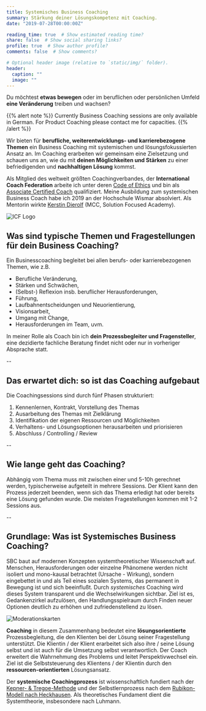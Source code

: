 ```yaml
---
title: Systemisches Business Coaching
summary: Stärkung deiner Lösungskompetenz mit Coaching.
date: "2019-07-28T00:00:00Z"

reading_time: true  # Show estimated reading time?
share: false  # Show social sharing links?
profile: true  # Show author profile?
comments: false  # Show comments?

# Optional header image (relative to `static/img/` folder).
header:
  caption: ""
  image: ""
---
```

Du möchtest **etwas bewegen** oder im beruflichen oder persönlichen Umfeld **eine Veränderung** treiben und wachsen?

{{% alert note %}}
Currently Business Coaching sessions are only available in German. For Product Coaching please contact me for capacities.
{{% /alert %}}

Wir bieten für **berufliche, weiterentwicklungs- und karrierebezogene Themen** ein Business Coaching mit systemischen und lösungsfokussierten Ansatz an. Im Coaching erarbeiten wir gemeinsam eine Zielsetzung und schauen uns an, wie du mit **deinen Möglichkeiten und Stärken** zu einer befriedigenden und **nachhaltigen Lösung** kommst.


Als Mitglied des weltweit größten Coachingverbandes, der **International Coach Federation** arbeite ich unter deren [Code of Ethics](https://coachfederation.org/code-of-ethics-overview) und bin als [Associate Certified Coach](https://www.youracclaim.com/badges/b6f0e15f-0e0f-43b8-8ea4-6151c7dc0207/public_url) qualifiziert. Meine Ausbildung zum systemischen Business Coach habe ich 2019 an der Hochschule Wismar absolviert. Als Mentorin wirkte [Kerstin Dierolf](https://www.solutionsacademy.com/who-we-are) (MCC, Solution Focused Academy).

![ICF Logo](https://www.martinstahl.info/img/ICF_PC_Horizontal_Blue.png)


## Was sind typische Themen und Fragestellungen für dein Business Coaching?

Ein Businesscoaching begleitet bei allen berufs- oder karrierebezogenen Themen, wie z.B.

* Berufliche Veränderung, 
* Stärken und Schwächen, 
* (Selbst-) Reflexion insb. beruflicher Herausforderungen, 
* Führung, 
* Laufbahnentscheidungen und Neuorientierung, 
* Visionsarbeit, 
* Umgang mit Change, 
* Herausforderungen im Team, uvm.

In meiner Rolle als Coach bin ich **dein Prozessbegleiter und Fragensteller**, eine dezidierte fachliche Beratung findet nicht oder nur in vorheriger Absprache statt.

--

## Das erwartet dich: so ist das Coaching aufgebaut

Die Coachingsessions sind durch fünf Phasen strukturiert:

1. Kennenlernen, Kontrakt, Vorstellung des Themas
2. Ausarbeitung des Themas mit Zielklärung
3. Identifikation der eigenen Ressourcen und Möglichkeiten
4. Verhaltens- und Lösungsoptionen herausarbeiten und priorisieren
5. Abschluss / Controlling / Review

--

## Wie lange geht das Coaching?

Abhängig vom Thema muss mit zwischen einer und 5-10h gerechnet werden, typischerweise aufgeteilt in mehrere Sessions. Der Klient kann den Prozess jederzeit beenden, wenn sich das Thema erledigt hat oder bereits eine Lösung gefunden wurde. Die meisten Fragestellungen kommen mit 1-2 Sessions aus.

--

## Grundlage: Was ist Systemisches Business Coaching?

SBC baut auf modernen Konzepten systemtheoretischer Wissenschaft auf. Menschen, Herausforderungen oder einzelne Phänomene werden nicht isoliert und mono-kausal betrachtet (Ursache - Wirkung), sondern eingebettet in und als Teil eines sozialen Systems, das permanent in Bewegung ist und sich beeinflußt. Durch *systemisches* Coaching wird dieses System transparent und die Wechselwirkungen sichtbar. Ziel ist es, Gedankenzirkel aufzulösen, den Handlungsspielraum durch Finden neuer Optionen deutlich zu erhöhen und zufriedenstellend zu lösen.

![Moderationskarten](https://66.media.tumblr.com/c15b8ad270bc0dee356a8be6f6b1c43c/tumblr_inline_ptxeb4Wzlj1qzxh86_500.jpg)

**Coaching** in diesem Zusammenhang bedeutet eine **lösungsorientierte** Prozessbegleitung, die den Klienten bei der Lösung seiner Fragestellung unterstützt. Die Klientin / der Klient erarbeitet sich also ihre / seine Lösung selbst und ist auch für die Umsetzung selbst verantwortlich. Der Coach erweitert die Wahrnehmung des Problems und leitet Perspektivwechsel ein. Ziel ist die Selbststeuerung des Klientens / der Klientin durch den **ressourcen-orientierten** Lösungsansatz.

Der **systemische Coachingprozess** ist wissenschaftlich fundiert nach der [Kepner- & Tregoe-Methode](https://de.wikipedia.org/wiki/Kepner-Tregoe) und der Selbstlernprozess nach dem [Rubikon-Modell nach Heckhausen](https://de.wikipedia.org/wiki/Rubikonmodell_der_Handlungsphasen). Als theoretisches Fundament dient die Systemtheorie, insbesondere nach Luhmann. 
